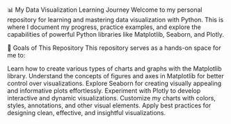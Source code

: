 📊 My Data Visualization Learning Journey
Welcome to my personal repository for learning and mastering data visualization with Python. This is where I document my progress, practice examples, and explore the capabilities of powerful Python libraries like Matplotlib, Seaborn, and Plotly.

🎯 Goals of This Repository
This repository serves as a hands-on space for me to:

Learn how to create various types of charts and graphs with the Matplotlib library.
Understand the concepts of figures and axes in Matplotlib for better control over visualizations.
Explore Seaborn for creating visually appealing and informative plots effortlessly.
Experiment with Plotly to develop interactive and dynamic visualizations.
Customize my charts with colors, styles, annotations, and other visual elements.
Apply best practices for designing clean, effective, and insightful visualizations.
